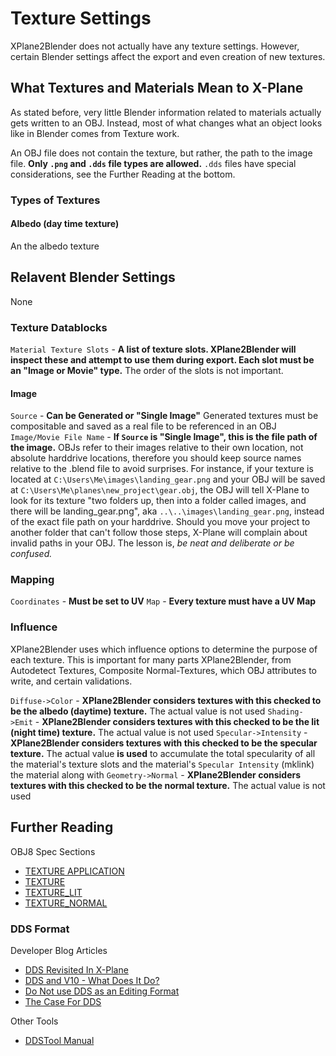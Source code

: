 # Texture Settings
XPlane2Blender does not actually have any texture settings. However, certain Blender settings affect the export and even creation of new textures.

## What Textures and Materials Mean to X-Plane
As stated before, very little Blender information related to materials actually gets written to an OBJ. Instead, most of what changes what an object looks like in Blender comes from Texture work.

An OBJ file does not contain the texture, but rather, the path to the image file. **Only ``.png`` and ``.dds`` file types are allowed.** ``.dds`` files have special considerations, see the Further Reading at the bottom.

### Types of Textures
#### Albedo (day time texture)
An the albedo texture

## Relavent Blender Settings
None

### Texture Datablocks
``Material Texture Slots`` - **A list of texture slots. XPlane2Blender will inspect these and attempt to use them during export. Each slot must be an "Image or Movie" type.** The order of the slots is not important.

#### Image
``Source`` - **Can be Generated or "Single Image"** Generated textures must be compositable and saved as a real file to be referenced in an OBJ
``Image/Movie File Name`` - **If ``Source`` is "Single Image", this is the file path of the image.** OBJs refer to their images relative to their own location, not absolute harddrive locations, therefore you should keep source names relative to the .blend file to avoid surprises.
	For instance, if your texture is located at ``C:\Users\Me\images\landing_gear.png`` and your OBJ will be saved at ``C:\Users\Me\planes\new_project\gear.obj``, the OBJ will tell X-Plane to look for its texture "two folders up, then into a folder called images, and there will be landing_gear.png", aka ``..\..\images\landing_gear.png``, instead of the exact file path on your harddrive. Should you move your project to another folder that can't follow those steps, X-Plane will complain about invalid paths in your OBJ. The lesson is, *be neat and deliberate or be confused.*

### Mapping
``Coordinates`` - **Must be set to UV**
``Map`` - **Every texture must have a UV Map**

### Influence
XPlane2Blender uses which influence options to determine the purpose of each texture. This is important for many parts XPlane2Blender, from Autodetect Textures, Composite Normal-Textures, which OBJ attributes to write, and certain validations.

``Diffuse->Color`` - **XPlane2Blender considers textures with this checked to be the albedo (daytime) texture.** The actual value is not used
``Shading->Emit`` - **XPlane2Blender considers textures with this checked to be the lit (night time) texture.** The actual value is not used
``Specular->Intensity`` - **XPlane2Blender considers textures with this checked to be the specular texture.** The actual value **is used** to accumulate the total specularity of all the material's texture slots and the material's ``Specular Intensity`` (mklink) the material along with
``Geometry->Normal`` - **XPlane2Blender considers textures with this checked to be the normal texture.** The actual value is not used

## Further Reading
OBJ8 Spec Sections
- [TEXTURE APPLICATION](https://developer.x-plane.com/article/obj8-file-format-specification/#TEXTURE_APPLICATION)
- [TEXTURE](https://developer.x-plane.com/article/obj8-file-format-specification/#TEXTURE_lttex_file_namegt)
- [TEXTURE_LIT](https://developer.x-plane.com/article/obj8-file-format-specification/#TEXTURE_LIT_lttex_file_namegt)
- [TEXTURE_NORMAL](https://developer.x-plane.com/article/obj8-file-format-specification/#TEXTURE_NORMAL_lttex_file_namegt)

### DDS Format
Developer Blog Articles
- [DDS Revisited In X-Plane](https://developer.x-plane.com/2012/01/dds-revisited-in-x-plane-10/)
- [DDS and V10 - What Does It Do?](https://developer.x-plane.com/2012/11/dds-and-v10-what-does-it-do/)
- [Do Not use DDS as an Editing Format](https://developer.x-plane.com/2012/01/do-not-use-dds-as-an-editing-format/)
- [The Case For DDS](https://developer.x-plane.com/2007/08/the-case-for-dds/)

Other Tools
- [DDSTool Manual](https://developer.x-plane.com/docs/scenery/ddstool-manual/)

